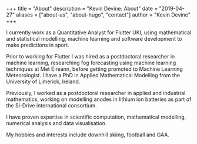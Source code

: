 +++
title = "About"
description = "Kevin Devine: About"
date = "2019-04-27"
aliases = ["about-us", "about-hugo", "contact"]
author = "Kevin Devine"
+++

I currently work as a Quantitative Analyst for Flutter UKI, using mathematical and statistical modelling, machine learning and software development to make predictions in sport.

Prior to working for Flutter I was hired as a postdoctoral researcher in machine learning, researching fog forecasting using machine learning techniques at Met Éireann, before getting promoted to Machine Learning Meteorologist. I have a PhD in Applied Mathematical Modelling from the University of Limerick, Ireland.

Previously, I worked as a postdoctoral researcher in applied and industrial mathematics, working on modelling anodes in lithium ion batteries as part of the Si-Drive international consortium.

I have proven expertise in scientific computation, mathematical modelling, numerical analysis and data visualisation.

My hobbies and interests include downhill skiing, football and GAA.
